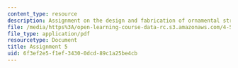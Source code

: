 ```yaml
---
content_type: resource
description: Assignment on the design and fabrication of ornamental structures.
file: /media/https%3A/open-learning-course-data-rc.s3.amazonaws.com/4-510-digital-design-fabrication-fall-2008/6f3ef2e5f1ef34300dcd89c1a25be4cb_assn5.pdf
file_type: application/pdf
resourcetype: Document
title: Assignment 5
uid: 6f3ef2e5-f1ef-3430-0dcd-89c1a25be4cb
---
```


